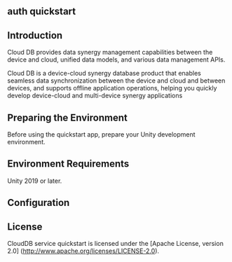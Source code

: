 ## auth quickstart

## Introduction
Cloud DB provides data synergy management capabilities between the device and cloud, unified data models, and various data management APIs.

Cloud DB is a device-cloud synergy database product that enables seamless data synchronization between the device and cloud and between devices, and supports offline application operations, helping you quickly develop device-cloud and multi-device synergy applications

## Preparing the Environment
Before using the quickstart app, prepare your Unity development environment.


## Environment Requirements
Unity 2019 or later.
	
## Configuration


## License
CloudDB service quickstart is licensed under the [Apache License, version 2.0] (http://www.apache.org/licenses/LICENSE-2.0).
